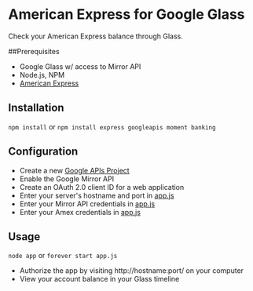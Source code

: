 # American Express for Google Glass

Check your American Express balance through Glass.

##Prerequisites

* Google Glass w/ access to Mirror API
* Node.js, NPM
* [American Express](https://www.americanexpress.com/)

## Installation

`npm install` or `npm install express googleapis moment banking`

## Configuration

* Create a new [Google APIs Project](https://code.google.com/apis/console)
* Enable the Google Mirror API
* Create an OAuth 2.0 client ID for a web application
* Enter your server's hostname and port in [app.js](https://github.com/chadsmith/glass-amex/blob/master/app.js#L8-11)
* Enter your Mirror API credentials in [app.js](https://github.com/chadsmith/glass-amex/blob/master/app.js#L12-15)
* Enter your Amex credentials in [app.js](https://github.com/chadsmith/glass-amex/blob/master/app.js#L16-20)

## Usage

`node app` or `forever start app.js`

* Authorize the app by visiting http://hostname:port/ on your computer
* View your account balance in your Glass timeline
